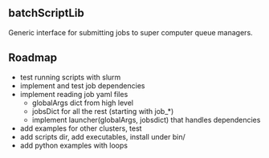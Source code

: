 batchScriptLib
--------------

Generic interface for submitting jobs to super computer queue managers.

Roadmap
-------

- test running scripts with slurm
- implement and test job dependencies
- implement reading job yaml files
    - globalArgs dict from high level
    - jobsDict for all the rest (starting with job_*)
    - implement launcher(globalArgs, jobsdict)
      that handles dependencies
- add examples for other clusters, test
- add scripts dir, add executables, install under bin/
- add python examples with loops


